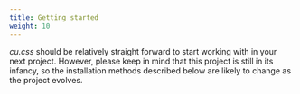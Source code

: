 ```yaml
---
title: Getting started
weight: 10
---
```


*cu.css* should be relatively straight forward to start working with in your next project. However, please keep in mind that this project is still in its infancy, so the installation methods described below are likely to change as the project evolves.